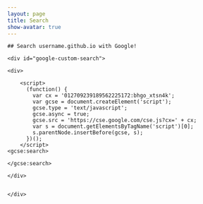 ```yaml
---
layout: page
title: Search
show-avatar: true
---
```

    
    ## Search username.github.io with Google!
    
    <div id="google-custom-search">
    
    <div>

    	<script>
		  (function() {
		    var cx = '012709239189562225172:bhgo_xtsn4k';
		    var gcse = document.createElement('script');
		    gcse.type = 'text/javascript';
		    gcse.async = true;
		    gcse.src = 'https://cse.google.com/cse.js?cx=' + cx;
		    var s = document.getElementsByTagName('script')[0];
		    s.parentNode.insertBefore(gcse, s);
		  })();
		</script>
	<gcse:search>
	
	</gcse:search>

    </div>
    
    
    </div>